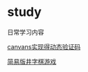 # study
日常学习内容

[canvans实现得动态验证码](https://yuhang1995.github.io/study/canvas/regCode/regCode.html)

[简易版井字棋游戏](https://yuhang1995.github.io/study/react/my-app/build/index.html)
